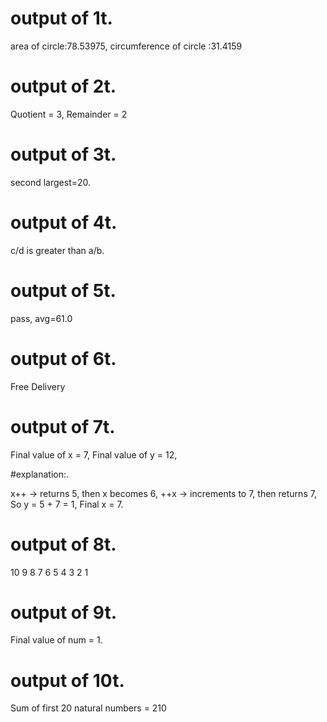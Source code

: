 # output of 1t.
area of circle:78.53975,
circumference of circle :31.4159 

# output of 2t.
Quotient = 3,
Remainder = 2
# output of 3t.
second largest=20.
# output of 4t.
c/d  is greater than a/b.
# output of 5t.
pass,
avg=61.0
# output of 6t.
Free Delivery
# output of 7t.
Final value of x = 7,
Final value of y = 12,

#explanation:.

x++ → returns 5, then x becomes 6,
++x → increments to 7, then returns 7,
So y = 5 + 7 = 1,
Final x = 7.
# output of 8t.
10
9
8
7
6
5
4
3
2
1

# output of 9t.
Final value of num = 1.

# output of 10t.
Sum of first 20 natural numbers = 210

